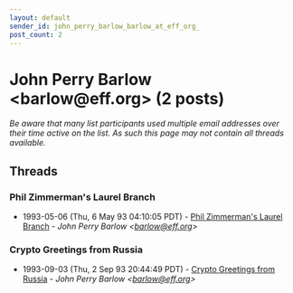 ```yaml
---
layout: default
sender_id: john_perry_barlow_barlow_at_eff_org_
post_count: 2
---
```


# John Perry Barlow <barlow<span>@</span>eff.org> (2 posts)

_Be aware that many list participants used multiple email addresses over their time active on the list. As such this page may not contain all threads available._

## Threads

### Phil Zimmerman's Laurel Branch
+ 1993-05-06 (Thu, 6 May 93 04:10:05 PDT) - [Phil Zimmerman's Laurel Branch](/archive/1993/05/ae0c153021dc5effb96c7a4256a20c11ceb4c47908b832e010da12491a753117) - _John Perry Barlow \<barlow@eff.org\>_

### Crypto Greetings from Russia
+ 1993-09-03 (Thu, 2 Sep 93 20:44:49 PDT) - [Crypto Greetings from Russia](/archive/1993/09/94a2cfb9d61dc46e0d5307571438a7bc97c2405cd117075d19a102651acd83a2) - _John Perry Barlow \<barlow@eff.org\>_

